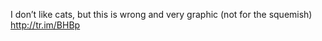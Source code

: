 <!--
id: 213365082
link: http://kevinisom.info/post/213365082/i-dont-like-cats-but-this-is-wrong-and-very
slug: i-dont-like-cats-but-this-is-wrong-and-very
date: Thu Oct 15 2009 15:02:07 GMT+1300 (NZDT)
raw: {"blog_name":"kevinisom","id":213365082,"post_url":"http://kevinisom.info/post/213365082/i-dont-like-cats-but-this-is-wrong-and-very","slug":"i-dont-like-cats-but-this-is-wrong-and-very","type":"text","date":"2009-10-15 02:02:07 GMT","timestamp":1255572127,"state":"published","format":"html","reblog_key":"hLXAEASG","tags":[],"short_url":"http://tmblr.co/Zw68YyCjx5Q","highlighted":[],"feed_item":"http://twitter.com/kev_nz/statuses/4847421646","from_feed_id":"650289","note_count":0,"title":null,"body":"<p>I don&#8217;t like cats, but this is wrong and very graphic (not for the squemish) <a href=\"http://tr.im/BHBp\" target=\"_blank\">http://tr.im/BHBp</a></p>"}
publish: 2009-10-015
tags: 
title: null
-->


I don’t like cats, but this is wrong and very graphic (not for the
squemish) <http://tr.im/BHBp>


